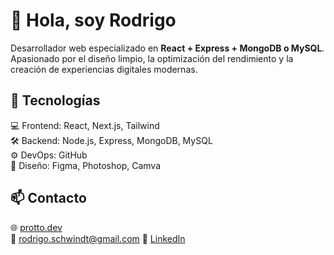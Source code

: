 # 👋 Hola, soy Rodrigo
Desarrollador web especializado en **React + Express + MongoDB o MySQL**.  
Apasionado por el diseño limpio, la optimización del rendimiento y la creación de experiencias digitales modernas.

## 🚀 Tecnologías
💻 Frontend: React, Next.js, Tailwind  
🛠 Backend: Node.js, Express, MongoDB, MySQL  
⚙️ DevOps: GitHub  
🎨 Diseño: Figma, Photoshop, Camva

## 📫 Contacto
🌐 [protto.dev](https://protto.dev)  
📧 rodrigo.schwindt@gmail.com
💼 [LinkedIn](linkedin.com/in/rodrigo-garcia-schwindt-233b8a350)

